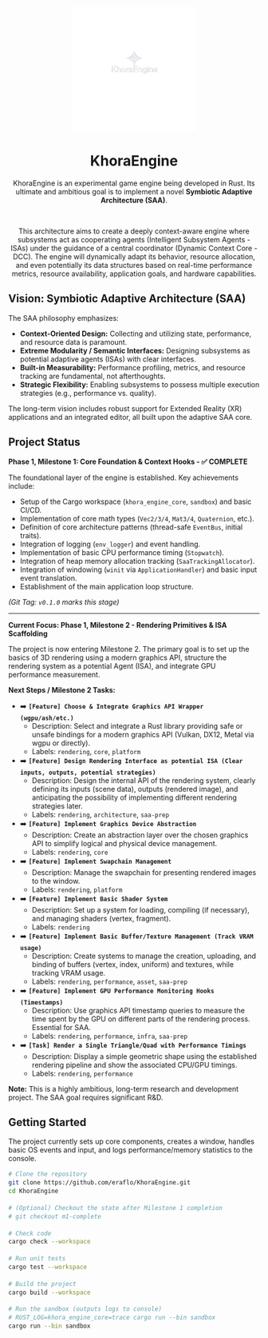       
<p align="center">
  <img src="assets/logos/khora_full_logo.png" alt="KhoraEngine Logo" width="250">
</p>

<div style="text-align: center;">
  <h1>KhoraEngine</h1>
  <p>
    KhoraEngine is an experimental game engine being developed in Rust. Its ultimate and ambitious goal is to implement a novel <strong>Symbiotic Adaptive Architecture (SAA)</strong>.
  </p>
</div>

</br>

<p align="center">
This architecture aims to create a deeply context-aware engine where subsystems act as cooperating agents (Intelligent Subsystem Agents - ISAs) under the guidance of a central coordinator (Dynamic Context Core - DCC). The engine will dynamically adapt its behavior, resource allocation, and even potentially its data structures based on real-time performance metrics, resource availability, application goals, and hardware capabilities.
</p>

## Vision: Symbiotic Adaptive Architecture (SAA)

The SAA philosophy emphasizes:

*   **Context-Oriented Design:** Collecting and utilizing state, performance, and resource data is paramount.
*   **Extreme Modularity / Semantic Interfaces:** Designing subsystems as potential adaptive agents (ISAs) with clear interfaces.
*   **Built-in Measurability:** Performance profiling, metrics, and resource tracking are fundamental, not afterthoughts.
*   **Strategic Flexibility:** Enabling subsystems to possess multiple execution strategies (e.g., performance vs. quality).

The long-term vision includes robust support for Extended Reality (XR) applications and an integrated editor, all built upon the adaptive SAA core.

## Project Status

**Phase 1, Milestone 1: Core Foundation & Context Hooks - ✅ COMPLETE**

The foundational layer of the engine is established. Key achievements include:

*   Setup of the Cargo workspace (`khora_engine_core`, `sandbox`) and basic CI/CD.
*   Implementation of core math types (`Vec2/3/4`, `Mat3/4`, `Quaternion`, etc.).
*   Definition of core architecture patterns (thread-safe `EventBus`, initial traits).
*   Integration of logging (`env_logger`) and event handling.
*   Implementation of basic CPU performance timing (`Stopwatch`).
*   Integration of heap memory allocation tracking (`SaaTrackingAllocator`).
*   Integration of windowing (`winit` via `ApplicationHandler`) and basic input event translation.
*   Establishment of the main application loop structure.

*(Git Tag: `v0.1.0` marks this stage)*

---

**Current Focus: Phase 1, Milestone 2 - Rendering Primitives & ISA Scaffolding**

The project is now entering Milestone 2. The primary goal is to set up the basics of 3D rendering using a modern graphics API, structure the rendering system as a potential Agent (ISA), and integrate GPU performance measurement.

**Next Steps / Milestone 2 Tasks:**

*   ➡️ **`[Feature] Choose & Integrate Graphics API Wrapper (wgpu/ash/etc.)`**
    *   Description: Select and integrate a Rust library providing safe or unsafe bindings for a modern graphics API (Vulkan, DX12, Metal via wgpu or directly).
    *   Labels: `rendering`, `core`, `platform`
*   ➡️ **`[Feature] Design Rendering Interface as potential ISA (Clear inputs, outputs, potential strategies)`**
    *   Description: Design the internal API of the rendering system, clearly defining its inputs (scene data), outputs (rendered image), and anticipating the possibility of implementing different rendering strategies later.
    *   Labels: `rendering`, `architecture`, `saa-prep`
*   ➡️ **`[Feature] Implement Graphics Device Abstraction`**
    *   Description: Create an abstraction layer over the chosen graphics API to simplify logical and physical device management.
    *   Labels: `rendering`, `core`
*   ➡️ **`[Feature] Implement Swapchain Management`**
    *   Description: Manage the swapchain for presenting rendered images to the window.
    *   Labels: `rendering`, `platform`
*   ➡️ **`[Feature] Implement Basic Shader System`**
    *   Description: Set up a system for loading, compiling (if necessary), and managing shaders (vertex, fragment).
    *   Labels: `rendering`
*   ➡️ **`[Feature] Implement Basic Buffer/Texture Management (Track VRAM usage)`**
    *   Description: Create systems to manage the creation, uploading, and binding of buffers (vertex, index, uniform) and textures, while tracking VRAM usage.
    *   Labels: `rendering`, `performance`, `asset`, `saa-prep`
*   ➡️ **`[Feature] Implement GPU Performance Monitoring Hooks (Timestamps)`**
    *   Description: Use graphics API timestamp queries to measure the time spent by the GPU on different parts of the rendering process. Essential for SAA.
    *   Labels: `rendering`, `performance`, `infra`, `saa-prep`
*   ➡️ **`[Task] Render a Single Triangle/Quad with Performance Timings`**
    *   Description: Display a simple geometric shape using the established rendering pipeline and show the associated CPU/GPU timings.
    *   Labels: `rendering`, `performance`

**Note:** This is a highly ambitious, long-term research and development project. The SAA goal requires significant R&D.

## Getting Started

The project currently sets up core components, creates a window, handles basic OS events and input, and logs performance/memory statistics to the console.

```bash
# Clone the repository
git clone https://github.com/eraflo/KhoraEngine.git
cd KhoraEngine

# (Optional) Checkout the state after Milestone 1 completion
# git checkout m1-complete

# Check code
cargo check --workspace

# Run unit tests
cargo test --workspace

# Build the project
cargo build --workspace

# Run the sandbox (outputs logs to console)
# RUST_LOG=khora_engine_core=trace cargo run --bin sandbox
cargo run --bin sandbox